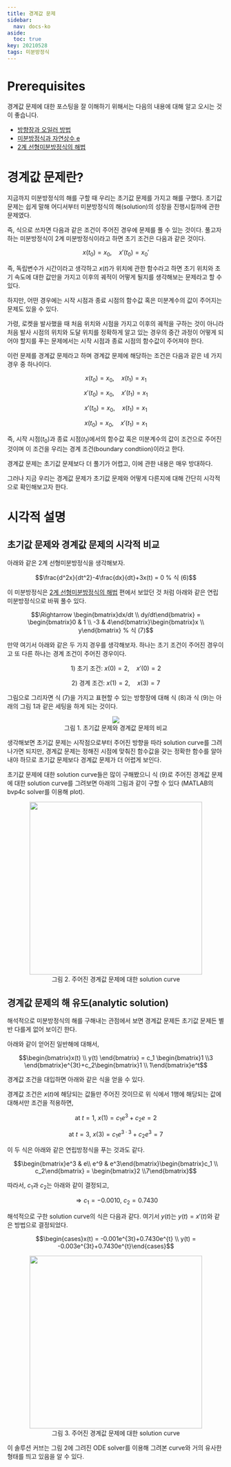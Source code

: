 ```yaml
---
title: 경계값 문제
sidebar:
  nav: docs-ko
aside:
  toc: true
key: 20210528
tags: 미분방정식
---
```


# Prerequisites

경계값 문제에 대한 포스팅을 잘 이해하기 위해서는 다음의 내용에 대해 알고 오시는 것이 좋습니다.

* [방향장과 오일러 방법](https://angeloyeo.github.io/2021/04/30/direction_fields.html)
* [미분방정식과 자연상수 e](https://angeloyeo.github.io/2021/05/05/ODE_and_natural_number_e.html)
* [2계 선형미분방정식의 해법](https://angeloyeo.github.io/2021/05/27/second_order_ODE.html)
  
# 경계값 문제란?

지금까지 미분방정식의 해를 구할 때 우리는 초기값 문제를 가지고 해를 구했다. 초기값 문제는 쉽게 말해 어디서부터 미분방정식의 해(solution)의 성장을 진행시킬까에 관한 문제였다.

즉, 식으로 쓰자면 다음과 같은 조건이 주어진 경우에 문제를 풀 수 있는 것이다. 풀고자하는 미분방정식이 2계 미분방정식이라고 하면 초기 조건은 다음과 같은 것이다.

$$x(t_0) = x_0, \quad x'(t_0)=x_0' % 식 (1)$$

즉, 독립변수가 시간이라고 생각하고 $x(t)$가 위치에 관한 함수라고 하면 초기 위치와 초기 속도에 대한 값만을 가지고 이후의 궤적이 어떻게 될지를 생각해보는 문제라고 할 수 있다.

하지만, 어떤 경우에는 시작 시점과 종료 시점의 함수값 혹은 미분계수의 값이 주어지는 문제도 있을 수 있다.

가령, 로켓을 발사했을 때 처음 위치와 시점을 가지고 이후의 궤적을 구하는 것이 아니라 처음 발사 시점의 위치와 도달 위치를 정확하게 알고 있는 경우의 중간 과정이 어떻게 되어야 할지를 푸는 문제에서는 시작 시점과 종료 시점의 함수값이 주어져야 한다.

이런 문제를 경계값 문제라고 하며 경계값 문제에 해당하는 조건은 다음과 같은 네 가지 경우 중 하나이다.

$$x(t_0) = x_0, \quad x(t_1) = x_1 % 식 (2)$$

$$x'(t_0) = x_0, \quad x'(t_1) = x_1 % 식 (3)$$

$$x'(t_0) = x_0, \quad x(t_1) = x_1 % 식 (4)$$

$$x(t_0) = x_0, \quad x'(t_1) = x_1 % 식 (5)$$

즉, 시작 시점($t_0$)과 종료 시점($t_1$)에서의 함수값 혹은 미분계수의 값이 조건으로 주어진 것이며 이 조건을 우리는 경계 조건(boundary condtiion)이라고 한다.

경계값 문제는 초기값 문제보다 더 풀기가 어렵고, 이에 관한 내용은 매우 방대하다.

그러나 지금 우리는 경계값 문제가 초기값 문제와 어떻게 다른지에 대해 간단히 시각적으로 확인해보고자 한다.

# 시각적 설명

## 초기값 문제와 경계값 문제의 시각적 비교

아래와 같은 2계 선형미분방정식을 생각해보자.

$$\frac{d^2x}{dt^2}-4\frac{dx}{dt}+3x(t) = 0 % 식 (6)$$

이 미분방정식은 [2계 선형미분방정식의 해법](https://angeloyeo.github.io/2021/05/27/second_order_ODE.html) 편에서 보았던 것 처럼 아래와 같은 연립 미분방정식으로 바꿔 풀수 있다.

$$\Rightarrow \begin{bmatrix}dx/dt \\ dy/dt\end{bmatrix} = \begin{bmatrix}0 & 1 \\ -3 & 4\end{bmatrix}\begin{bmatrix}x \\ y\end{bmatrix} % 식 (7)$$

만약 여기서 아래와 같은 두 가지 경우를 생각해보자. 하나는 초기 조건이 주어진 경우이고 또 다른 하나는 경계 조건이 주어진 경우이다.

$$\text{1) 초기 조건: }x(0) = 2,\quad x'(0) = 2 % 식 (8)$$

$$\text{2) 경계 조건: }x(1) = 2,\quad x(3) = 7 % 식 (9)$$

그림으로 그리자면 식 (7)을 가지고 표현할 수 있는 방향장에 대해 식 (8)과 식 (9)는 아래의 그림 1과 같은 세팅을 하게 되는 것이다.

<p align = "center">
  <img src = "https://raw.githubusercontent.com/angeloyeo/angeloyeo.github.io/master/pics/2021-05-28-Boundary_Value_Proglem/pic1.png">
  <br>
  그림 1. 초기값 문제와 경계값 문제의 비교
</p>

생각해보면 초기값 문제는 시작점으로부터 주어진 방향을 따라 solution curve를 그려나가면 되지만, 경계값 문제는 정해진 시점에 맞춰진 함수값을 갖는 정확한 함수를 알아내야 하므로 초기값 문제보다 경계값 문제가 더 어렵게 보인다.

초기값 문제에 대한 solution curve들은 많이 구해봤으니 식 (9)로 주어진 경계값 문제에 대한 solution curve를 그려보면 아래의 그림과 같이 구할 수 있다 (MATLAB의 bvp4c solver를 이용해 plot).

<p align = "center">
  <img width = "400" src = "https://raw.githubusercontent.com/angeloyeo/angeloyeo.github.io/master/pics/2021-05-28-Boundary_Value_Proglem/pic2.png">
  <br>
  그림 2. 주어진 경계값 문제에 대한 solution curve
</p>

## 경계값 문제의 해 유도(analytic solution)

해석적으로 미분방정식의 해를 구해내는 관점에서 보면 경계값 문제든 초기값 문제든 별반 다를게 없어 보이긴 한다.

아래와 같이 얻어진 일반해에 대해서,

$$\begin{bmatrix}x(t) \\ y(t) \end{bmatrix} = c_1 \begin{bmatrix}1 \\3 \end{bmatrix}e^{3t}+c_2\begin{bmatrix}1 \\ 1\end{bmatrix}e^t$$

경계값 조건을 대입하면 아래와 같은 식을 얻을 수 있다. 

경계값 조건은 $x(t)$에 해당되는 값들만 주어진 것이므로 위 식에서 1행에 해당되는 값에 대해서만 조건을 적용하면,

$$\text{at }t=1\text{, }x(1)=c_1e^3 + c_2 e=2$$

$$\text{at }t=3\text{, }x(3)=c_1e^{3\cdot 3} + c_2 e^3=7$$

이 두 식은 아래와 같은 연립방정식을 푸는 것과도 같다.

$$\begin{bmatrix}e^3 & e\\ e^9 & e^3\end{bmatrix}\begin{bmatrix}c_1 \\ c_2\end{bmatrix} = \begin{bmatrix}2 \\7\end{bmatrix}$$

따라서, $c_1$과 $c_2$는 아래와 같이 결정되고,

$$\Rightarrow c_1 = -0.0010\text{, } c_2 = 0.7430$$

해석적으로 구한 solution curve의 식은 다음과 같다. 여기서 $y(t)$는 $y(t) = x'(t)$와 같은 방법으로 결정되었다.

$$\begin{cases}x(t) = -0.001e^{3t}+0.7430e^{t} \\ y(t) = -0.003e^{3t}+0.7430e^{t}\end{cases}$$

<p align = "center">
  <img width = "400" src = "https://raw.githubusercontent.com/angeloyeo/angeloyeo.github.io/master/pics/2021-05-28-Boundary_Value_Proglem/pic3.png">
  <br>
  그림 3. 주어진 경계값 문제에 대한 solution curve
</p>

이 솔루션 커브는 그림 2에 그려진 ODE solver를 이용해 그려본 curve와 거의 유사한 형태를 띄고 있음을 알 수 있다.
